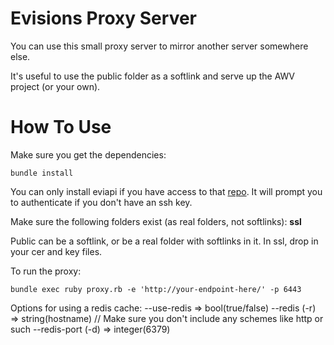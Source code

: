 Evisions Proxy Server
=====================
You can use this small proxy server to mirror another server somewhere else.

It's useful to use the public folder as a softlink and serve up the AWV project (or your own).

How To Use
==========
Make sure you get the dependencies:

    bundle install


You can only install eviapi if you have access to that [repo](https://github.com/lestopher/eviapi.git).
It will prompt you to authenticate if you don't have an ssh key.

Make sure the following folders exist (as real folders, not softlinks): **ssl**

Public can be a softlink, or be a real folder with softlinks in it. In ssl, drop in your cer and key files.

To run the proxy:

    bundle exec ruby proxy.rb -e 'http://your-endpoint-here/' -p 6443

Options for using a redis cache:
--use-redis => bool(true/false)
--redis (-r) => string(hostname) // Make sure you don't include any schemes like http or such
--redis-port (-d) => integer(6379)
